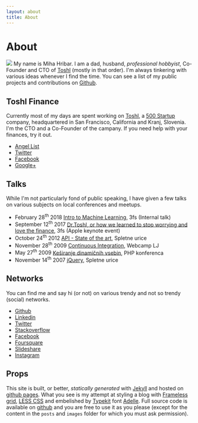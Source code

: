 ```yaml
---
layout: about
title: About
---
```


About
=====

![](http://www.gravatar.com/avatar/0f4e496a1dd3c0166af5527febb30dc6?rating=PG&size=150)
My name is Miha Hribar. I am a dad, husband, *professional hobbyist*, Co-Founder and
CTO of [Toshl](http://toshl.com) (mostly in that order). I'm always tinkering with various ideas whenever I find the time. You can see a list of my public
projects and contributions on [Github](https://github.com/mihahribar).

Toshl Finance
-------------

Currently most of my days are spent working on
[Toshl](https://toshl.com), a [500 Startup](http://500.co) company,
headquartered in San Francisco, California and Kranj, Slovenia. I'm the
CTO and a Co-Founder of the campany. If you need help with your finances, try it out.

- [Angel List](http://angel.co/toshl)
- [Twitter](http://twitter.com/toshl)
- [Facebook](http://www.facebook.com/ToshlFinance)
- [Google+](https://plus.google.com/107346451756750757079)

Talks
-----

While I'm not particularly fond of public speaking, I have given a few
talks on various subjects on local conferences and meetups.

-   <time datetime="2018-02-28">February 28<sup>th</sup> 2018</time>
    [Intro to Machine Learning](/talks/intro-to-ml.pdf), 3fs (Internal talk)
-   <time datetime="2017-09-12">September 12<sup>th</sup> 2017</time>
    [Dr.Toshl, or how we learned to stop worrying and love the finance](/talks/dr.toshl.pdf), 3fs (Apple keynote event)
-   <time datetime="2012-10-24">October 24<sup>th</sup> 2012</time>
    [API - State of the art](/talks/api-state-of-the-art), Spletne urice
-   <time datetime="2009-11-14">November 28<sup>th</sup> 2009</time>
    [Continuous
    Integration](http://www.slideshare.net/mihahribar/continuous-integration-2606686),
    Webcamp LJ
-   <time datetime="2009-05-27">May 27<sup>th</sup> 2009</time>
    [Keširanje dinamičnih
    vsebin](http://phpkonferenca.si/2009/predavanje-kesiranje-dinamicnih-vsebin),
    PHP konferenca
-   <time datetime="2007-11-14">November 14<sup>th</sup> 2007</time>
    [jQuery](http://www.slideshare.net/mihahribar/jquery-11996194),
    Spletne urice

Networks
--------

You can find me and say hi (or not) on various trendy and not so trendy (social) networks.

- [Github](https://github.com/mihahribar)
- [Linkedin](http://www.linkedin.com/in/mihahribar)
- [Twitter](https://twitter.com/mihahribar)
- [Stackoverflow](http://stackoverflow.com/users/165708/miha-hribar)
- [Facebook](https://www.facebook.com/mihahribar)
- [Foursquare](https://foursquare.com/mihahribar)
- [Slideshare](http://www.slideshare.net/mihahribar/)
- [Instagram](https://www.instagram.com/mihahribar/)

Props
-----

This site is built, or better, *statically generated* with
[Jekyll](https://github.com/mojombo/jekyll) and hosted on [github pages](https://pages.github.com). What you see is my attempt
at styling a blog with [Frameless grid](http://framelessgrid.com/),
[LESS CSS](http://lesscss.org/) and embelished by
[Typekit](http://typekit.com) font
[Adelle](https://typekit.com/fonts/adelle-web). Full source code is
available on
[github](https://github.com/mihahribar/mihahribar.github.io) and you are
free to use it as you please (except for the content in the `posts` and
`images` folder for which you must ask permission).

